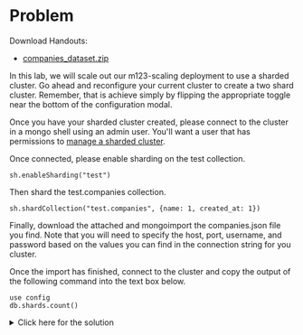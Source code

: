 # Problem
Download Handouts:
 - <a href="https://university.mongodb.com/static/MongoDB_2017_M123_March/handouts/companies_dataset.a23d4089b32b.zip">companies_dataset.zip</a>
 
In this lab, we will scale out our m123-scaling deployment to use a sharded cluster. Go ahead and reconfigure your current cluster to create a two shard cluster. Remember, that is achieve simply by flipping the appropriate toggle near the bottom of the configuration modal.

Once you have your sharded cluster created, please connect to the cluster in a mongo shell using an admin user. You'll want a user that has permissions to <a href="https://docs.mongodb.com/manual/reference/built-in-roles/?_ga=1.38635303.566621725.1483393028#clusterManager">manage a sharded cluster</a>.

Once connected, please enable sharding on the test collection.

    sh.enableSharding("test")

Then shard the test.companies collection.

    sh.shardCollection("test.companies", {name: 1, created_at: 1})

Finally, download the attached and mongoimport the companies.json file you find. Note that you will need to specify the host, port, username, and password based on the values you can find in the connection string for you cluster.

Once the import has finished, connect to the cluster and copy the output of the following command into the text box below.

    use config
    db.shards.count()

<details>
  <summary>Click here for the solution</summary>
  - 2
</details>